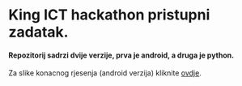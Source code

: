 # King ICT hackathon pristupni zadatak.

#### Repozitorij sadrzi dvije verzije, prva je android, a druga je python.

Za slike konacnog rjesenja (android verzija) kliknite [ovdje](https://github.com/ivanrezic/changecode/tree/master/screenshots).
